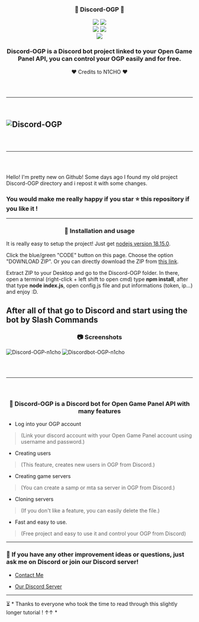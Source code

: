 ### <div align="center"> 🎃 Discord-OGP 🎃

<div align="center">
    <img src="https://img.shields.io/github/languages/top/notN1CHO/Discord-OGP?color=%23000000">
    <img src="https://img.shields.io/github/stars/notN1CHO/Discord-OGP?color=%23000000&logoColor=%23000000">
    <br>
    <img src="https://img.shields.io/github/commit-activity/w/notN1CHO/Discord-OGP?color=%23000000"> 
    <img src="https://img.shields.io/github/last-commit/notN1CHO/Discord-OGP?color=%23000000&logoColor=%23000000">
    <br>
    <img src="https://img.shields.io/github/issues/notN1CHO/Discord-OGP?color=%23000000&logoColor=%23000000">
    



### Discord-OGP is a Discord bot project linked to your Open Game Panel API, you can control your OGP easily and for free. 

 ❤️ Credits to N1CHO ❤️

</div>
<hr style="border-radius: 2%; margin-top: 60px; margin-bottom: 60px;" noshade="" size="20" width="100%">

![Discord-OGP](https://camo.githubusercontent.com/9a9d7907a4e7fb7a7c453c0ea9109262d6714af739e861c34c84a4d9d6dc7cb6/68747470733a2f2f692e696d6775722e636f6d2f79525a723952662e706e67)
---------------------------------------------------------------------------------------------------
<hr style="border-radius: 2%; margin-top: 60px; margin-bottom: 60px;" noshade="" size="20" width="100%">

Hello! I'm pretty new on Github! Some days ago I found my old project Discord-OGP directory and i repost it with some changes.

### You would make me really happy if you star ⭐ this repository if you like it !
---------------------------------------------------------------------------------------------------
<div align="center">

### 💉 **Installation and usage**

</div>

It is really easy to setup the project! Just get [nodejs version 18.15.0](https://nodejs.org/dist/latest-v18.x/node-v18.15.0-x64.msi).

Click the blue/green "CODE" button on this page. Choose the option "DOWNLOAD ZIP". Or you can directly download the ZIP from [this link](https://github.com/notN1CHO/Discord-OGP/archive/refs/heads/main.zip).

Extract ZIP to your Desktop and go to the Discord-OGP folder. In there, open a terminal (right-click + left shift to open cmd) type **npm install**, after that type **node index.js**, open config.js file and put informations (token, ip...) and enjoy :D.

After all of that go to Discord and start using the bot by Slash Commands
---------------------------------------------------------------------------------------------------
<div align="center">

### 📷 **Screenshots**

</div>

![Discord-OGP-n1cho](https://media.discordapp.net/attachments/867378834559336458/1090348043527802910/image.png)
![Discordbot-OGP-n1cho](https://media.discordapp.net/attachments/867378834559336458/1090348491529781288/image.png)
<hr style="border-radius: 2%; margin-top: 60px; margin-bottom: 60px;" noshade="" size="20" width="100%">

<div align="center">

### 🎈 **Discord-OGP is a Discord bot for Open Game Panel API with many features**

</div>

- Log into your OGP account
> (Link your discord account with your Open Game Panel account using username and password.)

- Creating users 
> (This feature, creates new users in OGP from Discord.)

- Creating game servers
> (You can create a samp or mta sa server in OGP from Discord.)

- Cloning servers 
> (If you don't like a feature, you can easily delete the file.)

- Fast and easy to use.
> (Free project and easy to use it and control your OGP from Discord)
------------------------------------------------------------------------------------------------------------
### 📝 **If you have any other improvement ideas or questions, just ask me on Discord or join our Discord server!**

- [Contact Me](https://discordlookup.com/user/704896961563590767)


- [Our Discord Server](https://discord.gg/9PYuyYwE7F)                                                                                                                                                                      
------------------------------------------------------------------------------------------------------------
⏳ * Thanks to everyone who took the time to read through this slightly longer tutorial ! ↑↑ *
